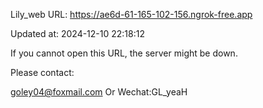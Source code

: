 Lily_web URL: https://ae6d-61-165-102-156.ngrok-free.app

Updated at: 2024-12-10 22:18:12

If you cannot open this URL, the server might be down.

Please contact: 

goley04@foxmail.com Or Wechat:GL_yeaH
